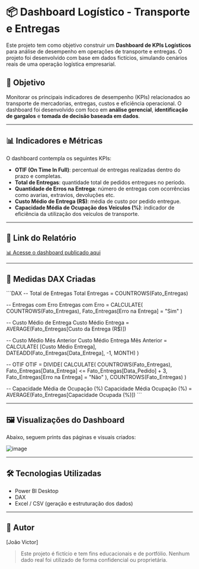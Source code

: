 # 📦 Dashboard Logístico - Transporte e Entregas

Este projeto tem como objetivo construir um **Dashboard de KPIs Logísticos** para análise de desempenho em operações de transporte e entregas. O projeto foi desenvolvido com base em dados fictícios, simulando cenários reais de uma operação logística empresarial.

## 🧠 Objetivo

Monitorar os principais indicadores de desempenho (KPIs) relacionados ao transporte de mercadorias, entregas, custos e eficiência operacional. O dashboard foi desenvolvido com foco em **análise gerencial**, **identificação de gargalos** e **tomada de decisão baseada em dados**.

---

## 📊 Indicadores e Métricas

O dashboard contempla os seguintes KPIs:

- **OTIF (On Time In Full)**: percentual de entregas realizadas dentro do prazo e completas.
- **Total de Entregas**: quantidade total de pedidos entregues no período.
- **Quantidade de Erros na Entrega**: número de entregas com ocorrências como avarias, extravios, devoluções etc.
- **Custo Médio de Entrega (R$)**: média de custo por pedido entregue.
- **Capacidade Média de Ocupação dos Veículos (%)**: indicador de eficiência da utilização dos veículos de transporte.


---

## 🔗 Link do Relatório

[📊 Acesse o dashboard publicado aqui]([https://coloque-seu-link-aqui](https://app.powerbi.com/view?r=eyJrIjoiYjhjMTdlMjYtNmViNS00ZTgwLTg4YTEtNzY4MzAzNjZlNzc5IiwidCI6IjZkMzFhNjdkLWEyNTEtNDc0Ny05ODllLWUyYzk1ODY4MmFlMCJ9))

---

## 🧮 Medidas DAX Criadas

\`\`\`DAX
-- Total de Entregas
Total Entregas = COUNTROWS(Fato_Entregas)

-- Entregas com Erro
Entregas com Erro =
CALCULATE(
    COUNTROWS(Fato_Entregas),
    Fato_Entregas[Erro na Entrega] = "Sim"
)

-- Custo Médio de Entrega
Custo Médio Entrega = AVERAGE(Fato_Entregas[Custo da Entrega (R$)])

-- Custo Médio Mês Anterior
Custo Médio Entrega Mês Anterior =
CALCULATE(
    [Custo Médio Entrega],
    DATEADD(Fato_Entregas[Data_Entrega], -1, MONTH)
)

-- OTIF
OTIF =
DIVIDE(
    CALCULATE(
        COUNTROWS(Fato_Entregas),
        Fato_Entregas[Data_Entrega] <= Fato_Entregas[Data_Pedido] + 3,
        Fato_Entregas[Erro na Entrega] = "Não"
    ),
    COUNTROWS(Fato_Entregas)
)

-- Capacidade Média de Ocupação (%)
Capacidade Média Ocupação (%) = AVERAGE(Fato_Entregas[Capacidade Ocupada (%)])
\`\`\`

---

## 🖼️ Visualizações do Dashboard

Abaixo, seguem prints das páginas e visuais criados:

![image](https://github.com/user-attachments/assets/1386d51b-6404-4ad0-b536-c733b06f4c70)



---

## 🛠️ Tecnologias Utilizadas

- Power BI Desktop
- DAX
- Excel / CSV (geração e estruturação dos dados)

---

## 📌 Autor

[João Victor]  
 
 

> Este projeto é fictício e tem fins educacionais e de portfólio. Nenhum dado real foi utilizado de forma confidencial ou proprietária.
